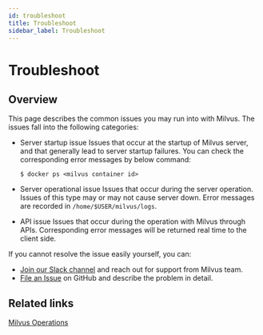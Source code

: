```yaml
---
id: troubleshoot
title: Troubleshoot
sidebar_label: Troubleshoot
---
```


# Troubleshoot

## Overview

This page describes the common issues you may run into with Milvus. The issues fall into the following categories:

- Server startup issue
  Issues that occur at the startup of Milvus server, and that generally lead to server startup failures. You can check the corresponding error messages by below command:
  
  ```
  $ docker ps <milvus container id>
  ```

- Server operational issue
  Issues that occur during the server operation. Issues of this type may or may not cause server down. Error messages are recorded in `/home/$USER/milvus/logs`.

- API issue
  Issues that occur during the operation with Milvus through APIs. Corresponding error messages will be returned real time to the client side.

If you cannot resolve the issue easily yourself, you can:
   - [Join our Slack channel](https://join.slack.com/t/milvusio/shared_invite/enQtNzY1OTQ0NDI3NjMzLWNmYmM1NmNjOTQ5MGI5NDhhYmRhMGU5M2NhNzhhMDMzY2MzNDdlYjM5ODQ5MmE3ODFlYzU3YjJkNmVlNDQ2ZTk) and reach out for support from Milvus team.
   - [File an Issue](https://github.com/milvus-io/milvus/issues/new/choose) on GitHub and describe the problem in detail.

## Related links
[Milvus Operations](milvus_operation.md)
